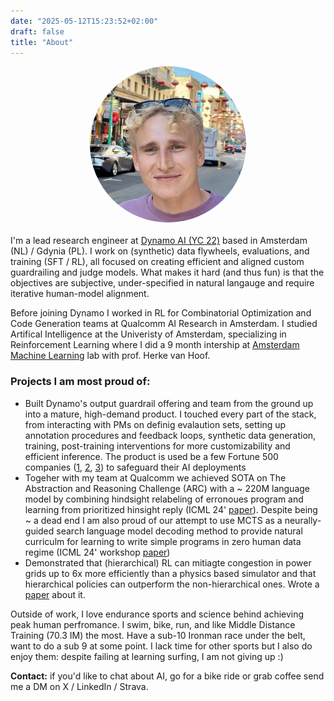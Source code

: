 ```yaml
---
date: "2025-05-12T15:23:52+02:00"
draft: false
title: "About"
---
```


<img alt="Blazej Manczak" src="/images/profile-photo.jpg" style="width: 250px; height: 250px; border-radius: 50%; object-fit: cover; display: block; margin: 0 auto 20px auto;">

I'm a lead research engineer at [Dynamo AI (YC 22)](https://dynamo.ai/) based in Amsterdam (NL) / Gdynia (PL). I work on (synthetic) data flywheels, evaluations, and training (SFT / RL), all focused on creating efficient and aligned custom guardrailing and judge models. What makes it hard (and thus fun) is that the objectives are subjective, under-specified in natural langauge and require iterative human-model alignment.

Before joining Dynamo I worked in RL for Combinatorial Optimization and Code Generation teams at Qualcomm AI Research in Amsterdam. I studied Artifical Intelligence at the Univeristy of Amsterdam, specializing in Reinforcement Learning where I did a 9 month intership at [Amsterdam Machine Learning](https://amlab.science.uva.nl/) lab with prof. Herke van Hoof.

### Projects I am most proud of:

- Built Dynamo's output guardrail offering and team from the ground up into a mature, high-demand product. I touched every part of the stack, from interacting with PMs on definig evalaution sets, setting up annotation procedures and feedback loops, synthetic data generation, training, post-training interventions for more customizability and efficient inference. The product is used be a few Fortune 500 companies ([1](https://www.experianplc.com/newsroom/press-releases/dynamo-ai-helps-accelerate-experian-s-safe-and-secure-genai-adop), [2](https://dynamo.ai/blog/itochu-techno-solutions-joins-forces-with-dynamo-ai-to-strengthen-generative-ai-compliance-and-reliability-for-financial-institutions), [3](https://dynamo.ai/blog)) to safeguard their AI deployments
- Togeher with my team at Qualcomm we achieved SOTA on The Abstraction and Reasoning Challenge (ARC) with a ~ 220M language model by combining hindsight relabeling of erronoues program and learning from prioritized hinsight reply (ICML 24' [paper](https://arxiv.org/abs/2402.04858)). Despite being ~ a dead end I am also proud of our attempt to use MCTS as a neurally-guided search language model decoding method to provide natural curriculm for learning to write simple programs in zero human data regime (ICML 24' workshop [paper](<https://openreview.net/forum?id=SA2zPf03zQ&referrer=%5Bthe%20profile%20of%20Blazej%20Manczak%5D(%2Fprofile%3Fid%3D~Blazej_Manczak1)>))
- Demonstrated that (hierarchical) RL can mitiagte congestion in power grids up to 6x more efficiently than a physics based simulator and that hierarchical policies can outperform the non-hierarchical ones. Wrote a [paper](https://arxiv.org/abs/2311.02129) about it.

Outside of work, I love endurance sports and science behind achieving peak human perfromance. I swim, bike, run, and like Middle Distance Training (70.3 IM) the most. Have a sub-10 Ironman race under the belt, want to do a sub 9 at some point. I lack time for other sports but I also do enjoy them: despite failing at learning surfing, I am not giving up :)

**Contact:** if you'd like to chat about AI, go for a bike ride or grab coffee send me a DM on X / LinkedIn / Strava.
